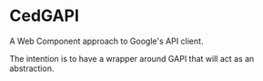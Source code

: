 # CedGAPI

A Web Component approach to Google's API client.

The intention is to have a wrapper around GAPI that will act as an abstraction.
